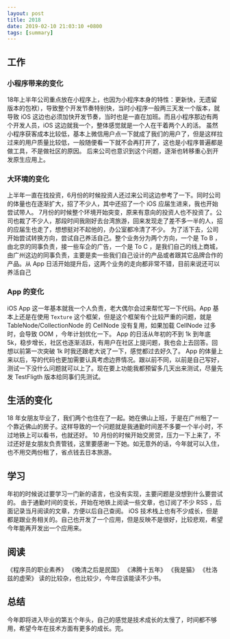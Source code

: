 ```yaml
---
layout: post
title: 2018
date: 2019-02-10 21:03:10 +0800
tags: [summary]
---
```


## 工作

### 小程序带来的变化
18年上半年公司重点放在小程序上，也因为小程序本身的特性：更新快，无遗留版本的包袱），导致整个开发节奏特别快，当时小程序一般两三天发一个版本，就导致 iOS 这边也必须加快开发节奏，当时也是一直在加班。而且小程序那边有两个开发人员，iOS 这边就我一个，整体感觉就是一个人在干着两个人的活。
虽然小程序获客成本比较低，基本上微信用户点一下就成了我们的用户了，但是这样拉过来的用户质量比较低，一般随便看一下就不会再打开了，这也是小程序普遍都是做工具，不是做社区的原因。
后来公司也意识到这个问题，逐渐也转移重心到开发原生应用上。

### 大环境的变化
上半年一直在找投资，6月份的时候投资人还过来公司这边参考了一下。同时公司的体量也在逐渐扩大，招了不少人，其中还招了一个 iOS 应届生进来，我也开始尝试带人。
7月份的时候整个环境开始突变，原来有意向的投资人也不投资了。公司也裁了不少人，那段时间我刚好去台湾旅游，回来发现走了差不多一半的人，招的应届生也走了，想想挺对不起他的，办公室都冷清了不少。
为了活下去，公司开始尝试转换方向，尝试自己养活自己。整个业务分为两个方向，一个是 To B ，由北京的同事负责，接一些车企的广告，一个是 To C ，是我们自己的线上商城，由广州这边的同事负责，主要是卖一些我们自己设计的产品或者跟其它品牌合作的产品。从 App 日活开始提升后，这两个业务的走向都非常不错，目前来说还可以养活自己

### App 的变化
iOS App 这一年基本就我一个人负责，老大偶尔会过来帮忙写一下代码。App 基本上还是在使用 `Texture` 这个框架，但是这个框架有个比较严重的问题，就是 TableNode/CollectionNode 的 CellNode 没有复用，如果加载 CellNode 过多时，会导致 OOM ，今年计划优化一下。
App 的日活从年初的不到 1k 到年底 5k，稳步增长，社区也逐渐活跃，有用户在社区上提问题，我也会上去回答。回想以前第一次突破 1k 时我还跟老大说了一下，感觉都过去好久了。
App 的体量上来以后，写的代码也更加需要认真考虑边界情况。跟以前不同，以前是自己写好，测试一下没什么问题就可以上了。现在要上功能我都预留多几天出来测试，尽量先发 TestFligth 版本给同事们先测试。

## 生活的变化
18 年女朋友毕业了，我们两个也住在了一起。她在佛山上班，于是在广州租了一个靠近佛山的房子。这样导致的一个问题就是我通勤时间差不多要一个半小时，不过地铁上可以看书，也就还好。
10 月份的时候开始交房贷，压力一下上来了，不过还好是女朋友负责管钱，这里要感谢一下她。如无意外的话，今年就可以入住，也不用交两份租了，省点钱去日本旅游。

## 学习
年初的时候说过要学习一门新的语言，也没有实现，主要问题是没想到什么要尝试的。
由于通勤时间的变长，开始在地铁上阅读一些文章，也订阅了不少 RSS ，后面记录当月阅读的文章，方便以后自己查阅。
iOS 技术栈上也有不少成长，但是都是跟业务相关的。自己也开发了一个应用，但是反映不是很好，比较悲观，希望今年能再开发出一个应用来。

## 阅读
《程序员的职业素养》
《晚清之后是民国》
《沸腾十五年》
《我是猫》
《杜洛兹的虚荣》
读的比较杂，也比较少，今年应该能读不少书。

## 总结
今年即将进入毕业的第五个年头，自己的感觉是技术成长的太慢了，时间都不够用，希望今年在技术方面有更多的成长。完。


